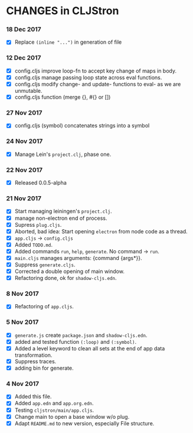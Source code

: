 # CHANGES in CLJStron
### 18 Dec 2017
  * [X] Replace `(inline "...")` in generation of file
### 12 Dec 2017
  * [X] config.cljs improve loop-fn to accept key change of maps in body.
  * [X] config.cljs manage passing loop state across eval functions.
  * [X] config.cljs modify change- and update- functions to eval- as we are unmutable.
  * [X] config.cljs function (merge {}, #{} or [])
### 27 Nov 2017
  * [X] config.cljs (symbol) concatenates strings into a symbol
### 24 Nov 2017
  * [X] Manage Lein's `project.clj`, phase one.
### 22 Nov 2017
  * [X] Released 0.0.5-alpha
### 21 Nov 2017
  * [X] Start managing leiningen's `project.clj`.
  * [X] manage non-electron end of process.
  * [X] Supress `plug.cljs`.
  * [X] Aborted, bad idea: Start opening `electron` from node code as a thread.
  * [X] `app.cljs` -> `config.cljs`
  * [X] Added `TODO.md`.
  * [X] Added commands `run`, `help`, `generate`. No command -> `run`.
  * [X] `main.cljs` manages arguments: {command {args*}}.
  * [X] Suppress `generate.cljs`.
  * [X] Corrected a double opening of main window.
  * [X] Refactoring done, ok for `shadow-cljs.edn`.
### 8 Nov 2017
  * [X] Refactoring of `app.cljs`.
### 5 Nov 2017
  * [X] `generate.js` create `package.json` and `shadow-cljs.edn`.
  * [X] added and tested function `(:loop)` and `(:symbol)`.
  * [X] Added a level keyword to clean all sets at the end of app data transformation.
  * [X] Suppress traces.
  * [X] adding bin for generate.
### 4 Nov 2017
  * [X] Added this file.
  * [X] Added `app.edn` and `app.org.edn`.
  * [X] Testing `cljstron/main/app.cljs`.
  * [X] Change main to open a base window w/o plug.
  * [X] Adapt `README.md` to new version, especially File structure.

